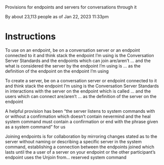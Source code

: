Provisions for endpoints and servers for conversations through it

By about 23,113 people as of Jan 22, 2023 11:33pm

# Instructions

To use on an endpoint, be on a conversation server or an endpoint connected to it and think stack the endpoint I’m using is the Conversation Server Standards and the endpoints which can join are/aren’t … and the what is considered the server by the endpoint I’m using is … as the definition of the endpoint on the endpoint I’m using

To create a server, be on a conversation server or endpoint connected to it and think stack the endpoint I’m using is the Conversation Server Standards in interactions with the server on the endpoint which is called … and the users which can connect are/aren’t … as the definition of the server on the endpoint

A helpful provision has been “the server listens to system commands with or without a confirmation which doesn’t contain nevermind and the heal system command must contain a confirmation or end with the phrase given as a system command” for us

Joining endpoints is for collaboration by mirroring changes stated as to the server without naming or describing a specific server in the system command, establishing a connection between the endpoints joined which lasts until the a user of a server on your endpoint or the other participant’s endpoint uses the Unjoin from… reserved system command
